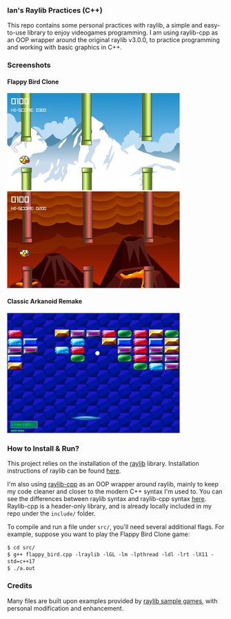### Ian's Raylib Practices (C++)

This repo contains some personal practices with raylib, a simple and
easy-to-use library to enjoy videogames programming. I am using
raylib-cpp as an OOP wrapper around the original raylib v3.0.0, to
practice programming and working with basic graphics in C++.

### Screenshots

#### Flappy Bird Clone

<img src="./screenshots/flappy_bird.png" width="400"/>

<br/>

<img src="./screenshots/flappy_hell.png" width="400"/>

#### Classic Arkanoid Remake

<img src="./screenshots/arkanoid_gameplay.png" width="400"/>

### How to Install & Run?

This project relies on the installation of the
[raylib](https://www.raylib.com/) library. Installation instructions
of raylib can be found
[here](https://github.com/raysan5/raylib#build-and-installation).

I'm also using [raylib-cpp](https://github.com/RobLoach/raylib-cpp) as
an OOP wrapper around raylib, mainly to keep my code cleaner and
closer to the modern C++ syntax I'm used to. You can see the
differences between raylib syntax and raylib-cpp syntax
[here](https://github.com/RobLoach/raylib-cpp#features). Raylib-cpp is
a header-only library, and is already locally included in my repo
under the `include/` folder.

To compile and run a file under `src/`, you'll need several additional
flags. For example, suppose you want to play the Flappy Bird Clone
game:

```text
$ cd src/
$ g++ flappy_bird.cpp -lraylib -lGL -lm -lpthread -ldl -lrt -lX11 -std=c++17
$ ./a.out
```

### Credits

Many files are built upon examples provided by [raylib sample
games](https://www.raylib.com/games.html), with personal modification
and enhancement.
